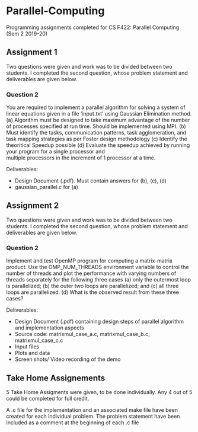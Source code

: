 # Parallel-Computing
Programming assignments completed for CS F422: Parallel Computing (Sem 2 2019-20)

## Assignment 1
Two questions were given and work was to be divided between two students.
I completed the second question, whose problem statement and deliverables are given below.

### Question 2

You are required to implement a parallel algorithm for solving a system of linear equations
given in a file ‘input.txt’ using Gaussian Elimination method.
  (a) Algorithm must be designed to take maximum advantage of the number of processes
      specified at run time. Should be implemented using MPI.
  (b) Must identify the tasks, communication patterns, task agglomeration, and task
      mapping strategies as per Foster design methodology
  (c) Identify the theoritical Speedup possible
  (d) Evaluate the speedup achieved by running your program for a single processor and  
      multiple processors in the increment of 1 processor at a time.

Deliverables:
 - Design Document (.pdf). Must contain answers for (b), (c), (d)
 - gaussian_parallel.c for (a)

## Assignment 2
Two questions were given and work was to be divided between two students.
I completed the second question, whose problem statement and deliverables are given below.

### Question 2

Implement and test OpenMP program for computing a matrix-matrix product. Use the
OMP_NUM_THREADS environment variable to control the number of threads and plot the
performance with varying numbers of threads separately for the following three cases
  (a) only the outermost loop is parallelized;
  (b) the outer two loops are parallelized; and
  (c) all three loops are parallelized.
  (d) What is the observed result from these three cases?
 
Deliverables:
  - Design Document (.pdf) containing design steps of parallel algorithm and implementation aspects
  - Source code: matrixmul_case_a.c, matrixmul_case_b.c, matrixmul_case_c.c
  - Input files
  - Plots and data
  - Screen shots/ Video recording of the demo
  
## Take Home Assignements
5 Take Home Assigments were given, to be done individually. 
Any 4 out of 5 could be completed for full credit.

A .c file for the implementation and an associated make file have been created for each individual problem. 
The problem statement have been included as a comment at the beginning of each .c file
